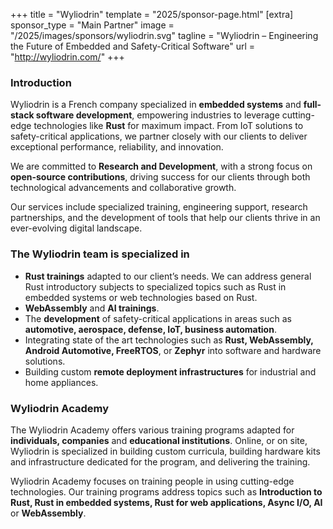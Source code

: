 +++
title = "Wyliodrin"
template = "2025/sponsor-page.html"
[extra]
    sponsor_type = "Main Partner"
    image = "/2025/images/sponsors/wyliodrin.svg"
    tagline = "Wyliodrin – Engineering the Future of Embedded and Safety-Critical Software"
    url = "http://wyliodrin.com/"
+++

<section class="blurred-background">
    <div class="container">
        <h3 class="mb-4">Introduction</h3>
        <p>Wyliodrin is a French company specialized in <strong>embedded systems</strong> and <strong>full-stack software development</strong>, empowering industries to leverage cutting-edge technologies like <strong>Rust</strong> for maximum impact. From IoT solutions to safety-critical applications, we partner closely with our clients to deliver exceptional performance, reliability, and innovation.</p>
        <p>We are committed to <strong>Research and Development</strong>, with a strong focus on <strong>open-source contributions</strong>, driving success for our clients through both technological advancements and collaborative growth.</p>
        <p>Our services include specialized training, engineering support, research partnerships, and the development of tools that help our clients thrive in an ever-evolving digital landscape.</p>
    </div>
</section>

<section class="sponsor-page-dark-background">
    <div class="container">
        <h3 class="mb-4">The Wyliodrin team is specialized in</h3>
        <div class="dashed-border">
            <ul>
                <li><strong>Rust trainings</strong> adapted to our client’s needs. We can address general Rust introductory subjects to specialized topics such as Rust in embedded systems or web technologies based on Rust.</li>
                <li><strong>WebAssembly</strong> and <strong>AI trainings</strong>.</li>
                <li>The <strong>development</strong> of safety-critical applications in areas such as <strong>automotive, aerospace, defense, IoT, business automation</strong>.</li>
                <li>Integrating state of the art technologies such as <strong>Rust, WebAssembly, Android Automotive, FreeRTOS</strong>, or <strong>Zephyr</strong> into software and hardware solutions.</li>
                <li>Building custom <strong>remote deployment infrastructures</strong> for industrial and home appliances.</li>
            </ul>
        </div>
    </div>
</section>
<section class="blurred-background">
    <div class="container">
        <h3 class="mb-4 mt-6">Wyliodrin Academy</h3>
        <p>The Wyliodrin Academy offers various training programs adapted for <strong>individuals, companies</strong> and <strong>educational institutions</strong>. Online, or on site, Wyliodrin is specialized in building custom curricula, building hardware kits and infrastructure dedicated for the program, and delivering the training.</p>
        <p>Wyliodrin Academy focuses on training people in using cutting-edge technologies. Our training programs address topics such as <strong>Introduction to Rust, Rust in embedded systems, Rust for web applications, Async I/O, AI</strong> or <strong>WebAssembly</strong>.
    </div>
</section>
